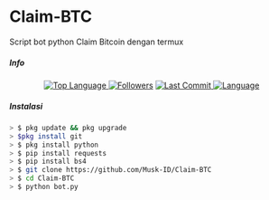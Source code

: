 # Claim-BTC
Script bot python Claim Bitcoin dengan termux
##### Info
<p align="center">
 <a href="https://github.com/Musk-ID">
    <img alt="Top Language" src="https://img.shields.io/github/languages/top/Musk-ID/Claim-BTC.svg"/>
  </a>
<a href="https://github.com/Musk-ID/followers">
  <img title="Followers" src="https://img.shields.io/github/followers/Musk-ID?label=Followers&color=blue&style=flat-square"></a>
<a href="https://github.com/Musk-ID/Anime-Tracker/stargazers/">
<a href="https://github.com/Musk-ID">
  <img alt="Last Commit" src="https://img.shields.io/github/last-commit/Musk-ID/Claim-BTC.svg"/>
</a>
<a href="https://github.com/Musk-ID">
  <img alt="Language" src="https://img.shields.io/github/languages/count/Musk-ID/Claim-BTC.svg"/>
</a>
</div>
</p>

##### Instalasi
```bash
> $ pkg update && pkg upgrade
> $pkg install git
> $ pkg install python
> $ pip install requests
> $ pip install bs4
> $ git clone https://github.com/Musk-ID/Claim-BTC
> $ cd Claim-BTC
> $ python bot.py
```


